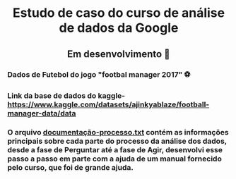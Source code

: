 <h1 align="center"> Estudo de caso do curso de análise de dados da Google </h1>

<h2 align="center"> Em desenvolvimento 🚧</h2>


### Dados de Futebol do jogo "footbal manager 2017" ⚽
### Link da base de dados do kaggle-https://www.kaggle.com/datasets/ajinkyablaze/football-manager-data/data
### O arquivo [documentação-processo.txt](documentacao-processo.txt) contém as informações principais sobre cada parte do processo da análise dos dados, desde a fase de Perguntar até a fase de Agir, desenvolvi esse passo a passo em parte com a ajuda de um manual fornecido pelo curso, que foi de grande ajuda.
